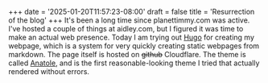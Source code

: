 +++
date = '2025-01-20T11:57:23-08:00'
draft = false
title = 'Resurrection of the blog'
+++
It's been a long time since planettimmy.com was active. I've hosted a couple of things at aidley.com,
but I figured it was time to make an actual web presence. Today I am trying out [Hugo](https://gohugo.io/)
for creating my webpage, which is a system for very quickly creating static webpages
from markdown. The page itself is hosted on ~~github~~ Cloudflare. The theme is called [Anatole](https://github.com/lxndrblz/anatole),
and is the first reasonable-looking theme I tried that actually rendered without errors.

